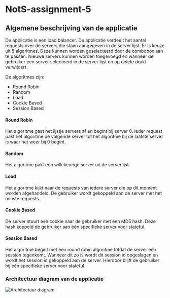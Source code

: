 # NotS-assignment-5
## Algemene beschrijving van de applicatie
De applicatie is een load balancer. De applicatie verdeelt het aantal requests over de servers die staan aangegeven in de server lijst.
Er is keuze uit 5 algoritmes. Deze kunnen worden geselecteerd door de combobox aan te passen.
Nieuwe servers kunnen worden toegevoegd en wanneer de gebruiker een server selecteerd in de server lijst en op delete drukt verwijdert.  

De algoritmes zijn:
* Round Robin
* Random
* Load
* Cookie Based
* Session Based

#### Round Robin
Het algoritme gaat het lijstje servers af en begint bij server 0. Ieder request pakt het algoritme de volgende server tot het algoritme bij de laatste server is waar het weer bij 0 begint.

#### Random
Het algoritme pakt een willekeurige server uit de serverlijst.

#### Load
Het algoritme kijkt naar de requests van iedere server die op dit moment worden afgehandeld. De gebruiker wordt gekoppeld aan de server met het minste requests.

#### Cookie Based
De server stuurt een cookie naar de gebruiker met een MD5 hash. Deze hash koppeld de gebruiker aan één specifieke server voor stateful.

#### Session Based
Het algoritme begint met een round robin algoritme totdat de server een session tegenkomt. Wanneer dit zo is wordt dit session id opgeslagen en wordt het session id gekoppeld aan de server. Hierdoor blijft de gebruiker bij één specifieke server voor stateful.

### Architectuur diagram van de applicatie
![Architectuur diagram](https://github.com/JoeriSmits/NotS-assignment-5/LoadBalancer.png "Load balancer Architectuur Diagram")
